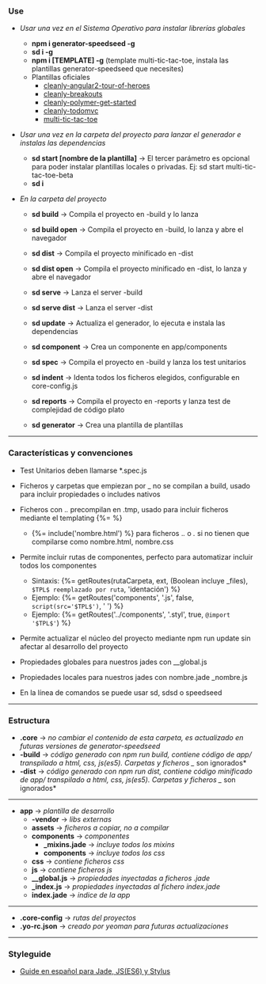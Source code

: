 ### Use
- *Usar una vez en el Sistema Operativo para instalar librerías globales*
    - **npm i generator-speedseed -g**
    - **sd i -g**
    - **npm i [TEMPLATE] -g** (template multi-tic-tac-toe, instala las plantillas generator-speedseed que necesites)
    - Plantillas oficiales
        - [cleanly-angular2-tour-of-heroes](https://www.npmjs.com/package/generator-speedseed-cleanly-angular2-tour-of-heroes)
        - [cleanly-breakouts](https://www.npmjs.com/package/generator-speedseed-cleanly-breakouts)
        - [cleanly-polymer-get-started](https://www.npmjs.com/package/generator-speedseed-cleanly-polymer-get-started)
        - [cleanly-todomvc](https://www.npmjs.com/package/generator-speedseed-cleanly-todomvc)
        - [multi-tic-tac-toe](https://www.npmjs.com/package/generator-speedseed-multi-tic-tac-toe)

- *Usar una vez en la carpeta del proyecto para lanzar el generador e instalas las dependencias*
    - **sd start [nombre de la plantilla]** -> El tercer parámetro es opcional para poder instalar plantillas locales o privadas. Ej: sd start multi-tic-tac-toe-beta
    - **sd i**

- *En la carpeta del proyecto*
    - **sd build** -> Compila el proyecto en -build y lo lanza
    - **sd build open** -> Compila el proyecto en -build, lo lanza y abre el navegador

    - **sd dist** -> Compila el proyecto minificado en -dist
    - **sd dist open** -> Compila el proyecto minificado en -dist, lo lanza y abre el navegador

    - **sd serve** -> Lanza el server -build
    - **sd serve dist** -> Lanza el server -dist

    - **sd update** -> Actualiza el generador, lo ejecuta e instala las dependencias

    - **sd component** -> Crea un componente en app/components

    - **sd spec** -> Compila el proyecto en -build y lanza los test unitarios

    - **sd indent** -> Identa todos los ficheros elegidos, configurable en core-config.js

    - **sd reports** -> Compila el proyecto en -reports y lanza test de complejidad de código plato

    - **sd generator** -> Crea una plantilla de plantillas
---

### Características y convenciones
- Test Unitarios deben llamarse *.spec.js
- Ficheros y carpetas que empiezan por _ no se compilan a build, usado para incluir propiedades o includes nativos
- Ficheros con .*.* precompilan en .tmp, usado para incluir ficheros mediante el templating {%= %}
    - {%= include('nombre.html') %} para ficheros .*.* o *.* si no tienen que compilarse como nombre.html, nombre.css

- Permite incluir rutas de componentes, perfecto para automatizar incluir todos los componentes
    - Sintaxis: {%= getRoutes(rutaCarpeta, ext, (Boolean incluye _files), `$TPL$ reemplazado por ruta`, 'identación') %}
    - Ejemplo: {%= getRoutes('components', '.js', false, `script(src='$TPL$')`, '            ') %}
    - Ejemplo: {%= getRoutes('../components', '.styl', true, `@import '$TPL$'`) %}

- Permite actualizar el núcleo del proyecto mediante npm run update sin afectar al desarrollo del proyecto
- Propiedades globales para nuestros jades con __global.js
- Propiedades locales para nuestros jades con nombre.jade _nombre.js
- En la línea de comandos se puede usar sd, sdsd o speedseed

---

### Estructura
- **.core** -> *no cambiar el contenido de esta carpeta, es actualizado en futuras versiones de generator-speedseed*
- **-build** -> *código generado con npm run build, contiene código de app/ transpilado a html, css, js(es5). Carpetas y ficheros _* son ignorados*
- **-dist** -> *código generado con npm run dist, contiene código minificado de app/ transpilado a html, css, js(es5). Carpetas y ficheros _* son ignorados*

---

- **app** -> *plantilla de desarrollo*
    - **-vendor** -> *libs externas*
    - **assets** -> *ficheros a copiar, no a compilar*
    - **components** -> *componentes*
        - **_mixins.jade** -> *incluye todos los mixins*
        - **components** -> *incluye todos los css*
    - **css** -> *contiene ficheros css*
    - **js** -> *contiene ficheros js*
    - **__global.js** -> *propiedades inyectadas a ficheros .jade*
    - **_index.js** -> *propiedades inyectadas al fichero index.jade*
    - **index.jade** -> *indice de la app*

---

- **.core-config** -> *rutas del proyectos*
- **.yo-rc.json** -> *creado por yeoman para futuras actualizaciones*

---

### Styleguide
- [Guide en español para Jade, JS(ES6) y Stylus](https://github.com/ifedu/cleanly-styleguide)
